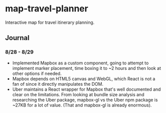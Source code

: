 # map-travel-planner

Interactive map for travel itinerary planning.

## Journal

### 8/28 - 8/29

- Implemented Mapbox as a custom component, going to attempt to implement marker placement, time boxing it to ~2 hours and then look at other options if needed.
- Mapbox depends on HTML5 canvas and WebGL, which React is not a fan of since it directly manipulates the DOM.
- Uber maintains a React wrapper for Mapbox that's well documented and clear on the limitations. From looking at bundle size analysis and researching the Uber package, mapbox-gl vs the Uber npm package is ~27KB for a lot of value. (That and mapbox-gl is already enormous).
